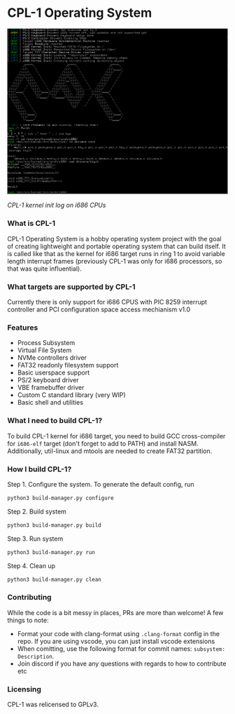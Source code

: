 # CPL-1 Operating System

![Process Test image](screenshots/kernel_init.png)

*CPL-1 kernel init log on i686 CPUs*

### What is CPL-1

CPL-1 Operating System is a hobby operating system project with the goal of creating lightweight and portable operating system that can build itself. It is called like that as the kernel for i686 target runs in ring 1 to avoid variable length interrupt frames (previously CPL-1 was only for i686 processors, so that was quite influential).

### What targets are supported by CPL-1

Currently there is only support for i686 CPUS with PIC 8259 interrupt controller and PCI configuration space access mechianism v1.0

### Features

* Process Subsystem
* Virtual File System
* NVMe controllers driver
* FAT32 readonly filesystem support
* Basic userspace support
* PS/2 keyboard driver
* VBE framebuffer driver
* Custom C standard library (very WIP)
* Basic shell and utilities

### What I need to build CPL-1?

To build CPL-1 kernel for i686 target, you need to build GCC cross-compiler for ```i686-elf``` target (don't forget to add to PATH) and install NASM. Additionally, util-linux and mtools are needed to create FAT32 partition.

### How I build CPL-1?

Step 1. Configure the system. To generate the default config, run
```bash
python3 build-manager.py configure
```
Step 2. Build system
```bash
python3 build-manager.py build
```
Step 3. Run system
```bash
python3 build-manager.py run
```
Step 4. Clean up
```bash
python3 build-manager.py clean
```

### Contributing

While the code is a bit messy in places, PRs are more than welcome!
A few things to note:
* Format your code with clang-format using `.clang-format` config in the repo. If you are using vscode, you can just install vscode extensions
* When comitting, use the following format for commit names: `subsystem: Description`.
* Join discord if you have any questions with regards to how to contribute etc
 

### Licensing

CPL-1 was relicensed to GPLv3.
